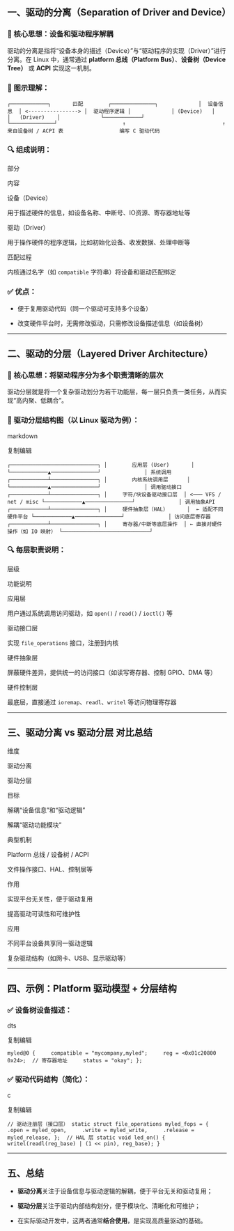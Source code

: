 
## 一、驱动的分离（Separation of Driver and Device）

### 🌟 核心思想：**设备和驱动程序解耦**

驱动的分离是指将“设备本身的描述（Device）”与“驱动程序的实现（Driver）”进行分离。在 Linux 中，通常通过 **platform 总线（Platform Bus）**、**设备树（Device Tree）** 或 **ACPI** 实现这一机制。

### 📌 图示理解：

`┌────────────┐       匹配        ┌──────────────┐             │  设备信息  │ <----------------> │  驱动程序逻辑 │             │ (Device)   │                  │   (Driver)    │             └────────────┘                  └──────────────┘                     ↑                               ↑         来自设备树 / ACPI 表                  编写 C 驱动代码`

### 🔍 组成说明：

部分

内容

设备（Device）

用于描述硬件的信息，如设备名称、中断号、IO资源、寄存器地址等

驱动（Driver）

用于操作硬件的程序逻辑，比如初始化设备、收发数据、处理中断等

匹配过程

内核通过名字（如 `compatible` 字符串）将设备和驱动匹配绑定

### ✅ 优点：

-   便于复用驱动代码（同一个驱动可支持多个设备）
    
-   改变硬件平台时，无需修改驱动，只需修改设备描述信息（如设备树）
    

----------

## 二、驱动的分层（Layered Driver Architecture）

### 🌟 核心思想：**将驱动程序分为多个职责清晰的层次**

驱动分层就是将一个复杂驱动划分为若干功能层，每一层只负责一类任务，从而实现“高内聚、低耦合”。

### 📌 驱动分层结构图（以 Linux 驱动为例）：

markdown

复制编辑

`┌────────────────────────────┐ │        应用层 (User)       │ └────────────▲───────────────┘              │ 系统调用 ┌────────────┴───────────────┐ │        内核系统调用层      │ └────────────▲───────────────┘              │ 调用驱动接口 ┌────────────┴───────────────┐ │     字符/块设备驱动接口层  │ <─── VFS / net / misc └────────────▲───────────────┘              │ 调用抽象API ┌────────────┴───────────────┐ │     硬件抽象层（HAL）      │  ← 适配不同硬件平台 └────────────▲───────────────┘              │ 访问底层寄存器 ┌────────────┴───────────────┐ │     寄存器/中断等底层操作  │ ← 直接对硬件操作（如 IO 映射） └────────────────────────────┘`

### 🔍 每层职责说明：

层级

功能说明

应用层

用户通过系统调用访问驱动，如 `open()` / `read()` / `ioctl()` 等

驱动接口层

实现 `file_operations` 接口，注册到内核

硬件抽象层

屏蔽硬件差异，提供统一的访问接口（如读写寄存器、控制 GPIO、DMA 等）

硬件控制层

最底层，直接通过 `ioremap`、`readl`、`writel` 等访问物理寄存器

----------

## 三、驱动分离 vs 驱动分层 对比总结

维度

驱动分离

驱动分层

目标

解耦“设备信息”和“驱动逻辑”

解耦“驱动功能模块”

典型机制

Platform 总线 / 设备树 / ACPI

文件操作接口、HAL、控制层等

作用

实现平台无关性，便于驱动复用

提高驱动可读性和可维护性

应用

不同平台设备共享同一驱动逻辑

复杂驱动结构（如网卡、USB、显示驱动等）

----------

## 四、示例：Platform 驱动模型 + 分层结构

### ✅ 设备树设备描述：

dts

复制编辑

`myled@0 {     compatible = "mycompany,myled";     reg = <0x01c20800 0x24>;  // 寄存器地址     status = "okay"; };`

### ✅ 驱动代码结构（简化）：

c

复制编辑

`// 驱动注册层（接口层） static struct file_operations myled_fops = {     .open = myled_open,     .write = myled_write,     .release = myled_release, };  // HAL 层 static void led_on() {     writel(readl(reg_base) | (1 << pin), reg_base); }`

----------

## 五、总结

-   **驱动分离**关注于设备信息与驱动逻辑的解耦，便于平台无关和驱动复用；
    
-   **驱动分层**关注于驱动内部结构划分，便于模块化、清晰化和可维护；
    
-   在实际驱动开发中，这两者通常**结合使用**，是实现高质量驱动的基础。
<!--stackedit_data:
eyJoaXN0b3J5IjpbMTA3NzQxNTQ3MV19
-->